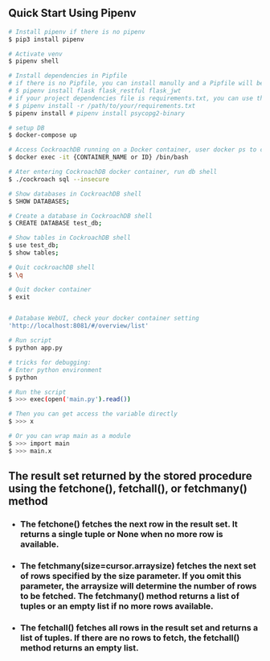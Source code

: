 
## Quick Start Using Pipenv

``` bash
# Install pipenv if there is no pipenv
$ pip3 install pipenv

# Activate venv
$ pipenv shell

# Install dependencies in Pipfile
# if there is no Pipfile, you can install manully and a Pipfile will be created and save all the dependence packages:
# $ pipenv install flask flask_restful flask_jwt
# if your project dependencies file is requirements.txt, you can use this :
# $ pipenv install -r /path/to/your/requirements.txt
$ pipenv install # pipenv install psycopg2-binary

# setup DB
$ docker-compose up

# Access CockroachDB running on a Docker container, user docker ps to check the name
$ docker exec -it {CONTAINER_NAME or ID} /bin/bash

# Ater entering CockroachDB docker container, run db shell
$ ./cockroach sql --insecure

# Show databases in CockroachDB shell
$ SHOW DATABASES;

# Create a database in CockroachDB shell
$ CREATE DATABASE test_db;

# Show tables in CockroachDB shell
$ use test_db;
$ show tables;

# Quit cockroachDB shell
$ \q

# Quit docker container
$ exit


# Database WebUI, check your docker container setting
'http://localhost:8081/#/overview/list'

# Run script 
$ python app.py

# tricks for debugging:
# Enter python environment
$ python

# Run the script 
$ >>> exec(open('main.py').read())

# Then you can get access the variable directly
$ >>> x

# Or you can wrap main as a module
$ >>> import main
$ >>> main.x

```

## The result set returned by the stored procedure using the  fetchone(),  fetchall(), or  fetchmany() method
- ### The fetchone() fetches the next row in the result set. It returns a single tuple or None when no more row is available.

- ### The fetchmany(size=cursor.arraysize) fetches the next set of rows specified by the size parameter. If you omit this parameter, the arraysize will determine the number of rows to be fetched. The  fetchmany() method returns a list of tuples or an empty list if no more rows available.

- ### The fetchall() fetches all rows in the result set and returns a list of tuples. If there are no rows to fetch, the  fetchall() method returns an empty list.